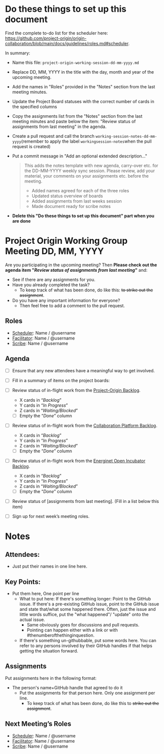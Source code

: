 
# Do these things to set up this document 

Find the complete to-do list for the scheduler here: https://github.com/project-origin/origin-collaboration/blob/main/docs/guidelines/roles.md#scheduler. 

In summary: 

* Name this file: `project-origin-working-session-dd-mm-yyyy.md`
* Replace DD, MM, YYYY in the title with the day, month and year of the upcoming meeting. 
* Add the names in "Roles" provided in the "Notes" section from the last meeting minutes. 
* Update the Project Board statuses with the correct number of cards in the specified columns
* Copy the assignments list from the "Notes" section from the last meeting minutes and paste below the item: "Review status of assignments from last meeting" in the agenda.
* Create a pull request and call the branch `working-session-notes-dd-mm-yyyy`(remember to apply the label `workingsession-notes`when the pull request is created)
* Put a commit message in "Add an optional extended description..."
  > This adds the notes template with new agenda, carry-over etc. for the DD-MM-YYYY weekly sync session.
  >Please review, add your material, your comments on your assignments etc. before the meeting.
  >
  >* Added names agreed for each of the three roles
  >* Updated status overview of boards
  >* Added assignments from last weeks session
  >* Made document ready for scribe notes

* **Delete this "Do these things to set up this document" part when you are done**


# Project Origin Working Group Meeting DD, MM, YYYY

Are you participating in the upcoming meeting? Then **Please check out the agenda item "_Review status of assignments from last meeting_"** and:
- See if there are any assignments for you.
- Have you already completed the task?
  - To keep track of what has been done, do like this: ~~to strike out the assignment~~.
- Do you have any important information for everyone? 
  - Then feel free to add a comment to the pull request.   

## Roles
- [Scheduler]: Name / @username 
- [Facilitator]: Name / @username
- [Scribe]: Name / @username  

## Agenda

- [ ] Ensure that any new attendees have a meaningful way to get involved.
- [ ] Fill in a summary of items on the project boards:
- [ ] Review status of in-flight work from the [Project-Origin Backlog].
  - X cards in “_Backlog_” 
  - Y cards in “_In Progress_” 
  - Z cards in “_Waiting/Blocked_”
  - [ ] Empty the “_Done_” column
- [ ] Review status of in-flight work from the [Collaboration Platform Backlog].
  - X cards in “_Backlog_” 
  - Y cards in “_In Progress_” 
  - Z cards in “_Waiting/Blocked_” 
  - [ ] Empty the “_Done_” column
- [ ] Review status of in-flight work from the [Energinet Open Incubator Backlog].
  - X cards in “_Backlog_” 
  - Y cards in “_In Progress_” 
  - Z cards in “_Waiting/Blocked_”
  - [ ] Empty the “_Done_” column
- [ ] Review status of [assignments from last meeting]. (Fill in a list below this item)
- [ ] Sign up for next week’s meeting roles.


# Notes

## Attendees:
- Just put their names in one line here.

## Key Points:
- Put them here, One point per line
  - What to put here: If there's something longer: Point to the GitHub issue. If there's a pre-existing GitHub issue, point to the GitHub issue and state that/what some happened there. Often, just the issue and little words suffice, put the "what happened"/ "update" onto the actual issue. 
    - Same obviously goes for discussions and pull requests.
    - Pointing can happen either with a link or with #thenumberofthethinginquestion.
  - If there's something un-githubbable, put some words here. You can refer to any persons involved by their GitHub handles if that helps getting the situation forward.

## Assignments
Put assignments here in the following format: 

- The person's name+GitHub handle  that agreed to do it
  - Put the assignments for that person here. Only one assignment  per line.
    - To keep track of what has been done, do like this to ~~strike out the assignment~~.

## Next Meeting’s Roles

- [Scheduler]: Name / @username 
- [Facilitator]: Name / @username
- [Scribe]: Name / @username 

[Project-Origin Backlog]: https://github.com/orgs/project-origin/projects/6/views/2
[Collaboration Platform Backlog]: https://github.com/orgs/project-origin/projects/2/views/1
[Energinet Open Incubator Backlog]: https://github.com/orgs/energinet-open-incubator/projects/1/views/1

[Scheduler]: https://github.com/project-origin/origin-collaboration/blob/main/docs/guidelines/roles.md#scheduler
[Facilitator]: https://github.com/project-origin/origin-collaboration/blob/main/docs/guidelines/roles.md#facilitator
[Scribe]: https://github.com/project-origin/origin-collaboration/blob/main/docs/guidelines/roles.md#scribe

[Open Incubator organization]: https://github.com/energinet-open-incubator
[Assignments]: #assignments
